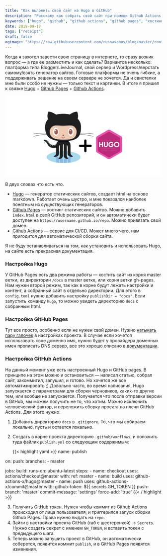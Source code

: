 ```yaml
---
title: "Как выложить свой сайт на Hugo в GitHub"
description: "Расскажу как собрать свой сайт при помощи Github Actions, и выложить на Github Pages."
keywords: ["hugo", "github", "github actions", "github pages", "хостинг", "хостинг блога"]
date: 2019-09-17
tags: ["receipt"]
draft: false
ogimage: "https://raw.githubusercontent.com/rusnasonov/blog/master/content/hugo_gh_pages_gh_actions/image.png"
---
```


Когда я захотел завести свою страницу в интернете, то сразу возник вопрос — а где ее разместить и как сделать? Вариантов несколько: платформа типа Blogger/LiveJournal, свой сервер и Wordpress/верстать самому/взять генератор сайтов. Готовые платформы не очень гибкие, а поддерживать решение на своем сервере не хочется. Да и свистелки мне были особо не нужны — только текст и картинки. В итоге я пришел к связке [Hugo](https://gohugo.io/) + [Github Pages](https://pages.github.com/) + [Github Actions](https://github.com/features/actions).

<!--more-->

![image](https://raw.githubusercontent.com/rusnasonov/blog/master/content/hugo_gh_pages_gh_actions/image.png)

В двух словах что есть что.

* [Hugo](https://gohugo.io/) — генератор статических сайтов, создает html на основе markdown. Работает очень шустро, и мне показался наиболее понятным из существующих генераторов.
* [Github Pages](https://pages.github.com/) — хостинг статических сайтов. Можно добавить `index.html` в свой GitHub репозиторий, и он автоматичеки будет доступен на `https://username.github.io/repo`. Можно привязать свой домен.
* [Github Actions](https://github.com/features/actions) — сервис для CI/CD. Может много чего, нам пригодится для автоматической сборки сайта.

Я не буду останавливаться на том, как установить и использовать Hugo, на сайте есть прекрасная документация.

### Настройка Hugo

У GitHub Pages есть два режима работы — хостить сайт из корня master ветки, из директории `/docs` в master ветке, или корня ветки gh-pages. Нам нужен второй режим, так как в корне будут лежать настройки и контент, а собранный сайт в отдельно директории.  Для этого в `config.toml` нужно добавить настройку `publishDir = "docs"`. Если запустить команду `hugo`, то можно увидеть директорию `docs` с собранным html.

### Настройка GitHub Pages

Тут все просто, особенно если не нужен свой домен. Нужно [натыкать пару галочек](https://help.github.com/en/articles/configuring-a-publishing-source-for-github-pages) в настройках проекта. В случае если хочется использовать свое доменно имя, нужно будет у провайдера доменных имен прописать DNS сервер, все это хорошо описано в [документации](https://help.github.com/en/articles/using-a-custom-domain-with-github-pages). 

### Настройка GitHub Actions

На данный момент уже есть настроенный Hugo и GitHub pages. В принципе на этом можно и остановиться — написал статью, собрал сайт, закоммитил, запушил, и готово. Но хочется же все автоматизировать ;)
Довольно часто, во время написания, Hugo запускается с параметрами для сборки черновиков, каких-то других тем, или вообще не запускается. Получается что после отправки версии в GitHub, мы можем получить не то, что хотим. Можно исключить человеческий фактор, и переложить сборку проекта на плечи GitHub Actions. Для этого нужно.

1. Добавить директорию `docs` в `.gitignore`. То, что мы собираем локально, пусть и остается локально.
2. Создать в корне проекта директорию `.github/worflows`, и положить туда файлик `publish.yml` со следующим содержимым:

    {{< highlight yaml >}}
name: publish

on:
push:
    branches:
    - master
    
jobs:
build:
    runs-on: ubuntu-latest
    steps:
    - name: checkout
    uses: actions/checkout@master
    with:
        ref: master
    - name: build
    uses: github-actions-x/hugo@master
    - name: push
    uses: github-actions-x/commit@master
    with:
        github-token: ${{ secrets.GH_TOKEN }}
        push-branch: 'master'
        commit-message: 'settings'
        force-add: 'true'
    {{< / highlight >}}

3. Получить [GitHub токен](https://help.github.com/en/articles/creating-a-personal-access-token-for-the-command-line). Нужен чтобы коммит из Github Actions происходил от лица пользователя, и триггерился запуск сборки Github Pages. Права нужно выдать на `repo`.
4. Зайти в настройки проекта GitHub (таб с шестеренкой) -> `Secrets`. Нужно создать секрет с именем `GH_TOKEN`, и вставить токен с предыдущего шага.
5. Теперь можно запушить проект в GitHub, он автоматически соберется, появится коммит `publish`, и в GitHub Pages появятся изменения.